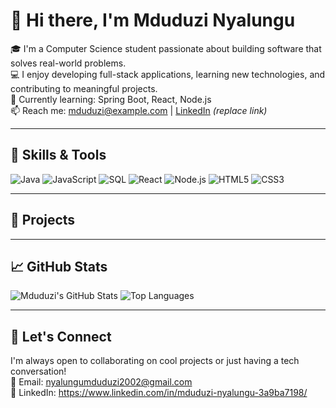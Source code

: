 # 👋 Hi there, I'm Mduduzi Nyalungu

🎓 I'm a Computer Science student passionate about building software that solves real-world problems.  
💻 I enjoy developing full-stack applications, learning new technologies, and contributing to meaningful projects.  
🌱 Currently learning: Spring Boot, React, Node.js  
📫 Reach me: [mduduzi@example.com](mailto:mduduzi@example.com) | [LinkedIn](https://www.linkedin.com/in/your-profile) *(replace link)*

---

## 🚀 Skills & Tools
![Java](https://img.shields.io/badge/Java-%23ED8B00.svg?style=flat&logo=java&logoColor=white)
![JavaScript](https://img.shields.io/badge/JavaScript-%23F7DF1E.svg?style=flat&logo=javascript&logoColor=black)
![SQL](https://img.shields.io/badge/SQL-%2300C8FF.svg?style=flat&logo=mysql&logoColor=white)
![React](https://img.shields.io/badge/React-%2361DAFB.svg?style=flat&logo=react&logoColor=black)
![Node.js](https://img.shields.io/badge/Node.js-%23339933.svg?style=flat&logo=node.js&logoColor=white)
![HTML5](https://img.shields.io/badge/HTML5-%23E34F26.svg?style=flat&logo=html5&logoColor=white)
![CSS3](https://img.shields.io/badge/CSS3-%231572B6.svg?style=flat&logo=css3&logoColor=white)

---

## 🔧 Projects

---

## 📈 GitHub Stats

![Mduduzi's GitHub Stats](https://github-readme-stats.vercel.app/api?username=your-username&show_icons=true&theme=radical)
![Top Languages](https://github-readme-stats.vercel.app/api/top-langs/?username=your-username&layout=compact&theme=radical)

---

## 🤝 Let's Connect

I'm always open to collaborating on cool projects or just having a tech conversation!  
📧 Email: nyalungumduduzi2002@gmail.com  
🔗 LinkedIn: https://www.linkedin.com/in/mduduzi-nyalungu-3a9ba7198/

